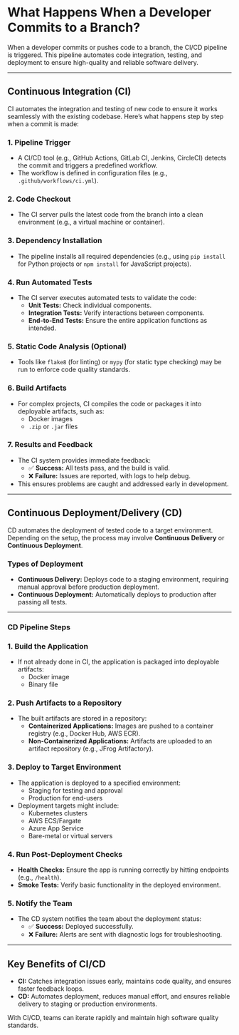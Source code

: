# What Happens When a Developer Commits to a Branch?

When a developer commits or pushes code to a branch, the CI/CD pipeline is triggered. This pipeline automates code integration, testing, and deployment to ensure high-quality and reliable software delivery.

---

## **Continuous Integration (CI)**

CI automates the integration and testing of new code to ensure it works seamlessly with the existing codebase. Here’s what happens step by step when a commit is made:

### 1. **Pipeline Trigger**
- A CI/CD tool (e.g., GitHub Actions, GitLab CI, Jenkins, CircleCI) detects the commit and triggers a predefined workflow.
- The workflow is defined in configuration files (e.g., `.github/workflows/ci.yml`).

### 2. **Code Checkout**
- The CI server pulls the latest code from the branch into a clean environment (e.g., a virtual machine or container).

### 3. **Dependency Installation**
- The pipeline installs all required dependencies (e.g., using `pip install` for Python projects or `npm install` for JavaScript projects).

### 4. **Run Automated Tests**
- The CI server executes automated tests to validate the code:
  - **Unit Tests:** Check individual components.
  - **Integration Tests:** Verify interactions between components.
  - **End-to-End Tests:** Ensure the entire application functions as intended.

### 5. **Static Code Analysis (Optional)**
- Tools like `flake8` (for linting) or `mypy` (for static type checking) may be run to enforce code quality standards.

### 6. **Build Artifacts**
- For complex projects, CI compiles the code or packages it into deployable artifacts, such as:
  - Docker images
  - `.zip` or `.jar` files

### 7. **Results and Feedback**
- The CI system provides immediate feedback:
  - ✅ **Success:** All tests pass, and the build is valid.
  - ❌ **Failure:** Issues are reported, with logs to help debug.
- This ensures problems are caught and addressed early in development.

---

## **Continuous Deployment/Delivery (CD)**

CD automates the deployment of tested code to a target environment. Depending on the setup, the process may involve **Continuous Delivery** or **Continuous Deployment**.

### **Types of Deployment**
- **Continuous Delivery:** Deploys code to a staging environment, requiring manual approval before production deployment.
- **Continuous Deployment:** Automatically deploys to production after passing all tests.

---

### **CD Pipeline Steps**

### 1. **Build the Application**
- If not already done in CI, the application is packaged into deployable artifacts:
  - Docker image
  - Binary file

### 2. **Push Artifacts to a Repository**
- The built artifacts are stored in a repository:
  - **Containerized Applications:** Images are pushed to a container registry (e.g., Docker Hub, AWS ECR).
  - **Non-Containerized Applications:** Artifacts are uploaded to an artifact repository (e.g., JFrog Artifactory).

### 3. **Deploy to Target Environment**
- The application is deployed to a specified environment:
  - Staging for testing and approval
  - Production for end-users
- Deployment targets might include:
  - Kubernetes clusters
  - AWS ECS/Fargate
  - Azure App Service
  - Bare-metal or virtual servers

### 4. **Run Post-Deployment Checks**
- **Health Checks:** Ensure the app is running correctly by hitting endpoints (e.g., `/health`).
- **Smoke Tests:** Verify basic functionality in the deployed environment.

### 5. **Notify the Team**
- The CD system notifies the team about the deployment status:
  - ✅ **Success:** Deployed successfully.
  - ❌ **Failure:** Alerts are sent with diagnostic logs for troubleshooting.

---

## **Key Benefits of CI/CD**
- **CI:** Catches integration issues early, maintains code quality, and ensures faster feedback loops.
- **CD:** Automates deployment, reduces manual effort, and ensures reliable delivery to staging or production environments.

With CI/CD, teams can iterate rapidly and maintain high software quality standards.
